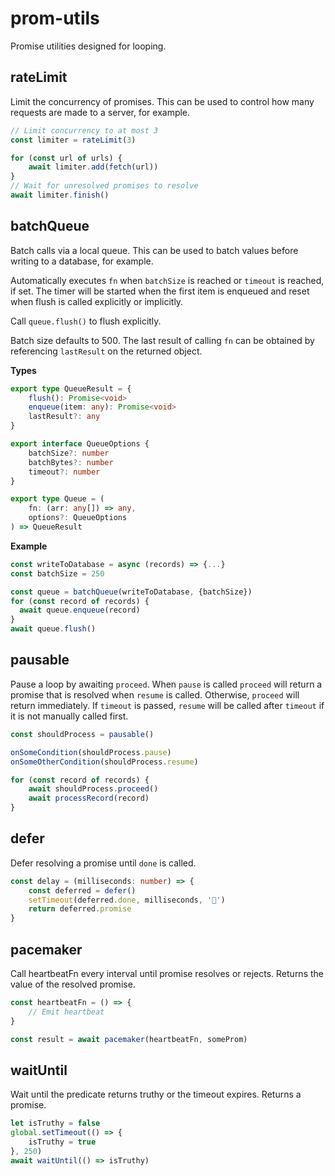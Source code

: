 # prom-utils

Promise utilities designed for looping.

## rateLimit

Limit the concurrency of promises. This can be used to control
how many requests are made to a server, for example.

```typescript
// Limit concurrency to at most 3
const limiter = rateLimit(3)

for (const url of urls) {
    await limiter.add(fetch(url))
}
// Wait for unresolved promises to resolve
await limiter.finish()
```

## batchQueue

Batch calls via a local queue. This can be used to batch values before
writing to a database, for example.

Automatically executes `fn` when `batchSize` is reached or `timeout` is
reached, if set. The timer will be started when the first item is
enqueued and reset when flush is called explicitly or implicitly.

Call `queue.flush()` to flush explicitly.

Batch size defaults to 500. The last result of calling `fn` can be
obtained by referencing `lastResult` on the returned object.

**Types**

```typescript
export type QueueResult = {
    flush(): Promise<void>
    enqueue(item: any): Promise<void>
    lastResult?: any
}

export interface QueueOptions {
    batchSize?: number
    batchBytes?: number
    timeout?: number
}

export type Queue = (
    fn: (arr: any[]) => any,
    options?: QueueOptions
) => QueueResult
```

**Example**

```typescript
const writeToDatabase = async (records) => {...}
const batchSize = 250

const queue = batchQueue(writeToDatabase, {batchSize})
for (const record of records) {
  await queue.enqueue(record)
}
await queue.flush()
```

## pausable

Pause a loop by awaiting `proceed`. When `pause` is called `proceed` will
return a promise that is resolved when `resume` is called. Otherwise,
`proceed` will return immediately. If `timeout` is passed, `resume` will
be called after `timeout` if it is not manually called first.

```typescript
const shouldProcess = pausable()

onSomeCondition(shouldProcess.pause)
onSomeOtherCondition(shouldProcess.resume)

for (const record of records) {
    await shouldProcess.proceed()
    await processRecord(record)
}
```

## defer

Defer resolving a promise until `done` is called.

```typescript
const delay = (milliseconds: number) => {
    const deferred = defer()
    setTimeout(deferred.done, milliseconds, '🦄')
    return deferred.promise
}
```

## pacemaker

Call heartbeatFn every interval until promise resolves or rejects.
Returns the value of the resolved promise.

```typescript
const heartbeatFn = () => {
    // Emit heartbeat
}

const result = await pacemaker(heartbeatFn, someProm)
```

## waitUntil

Wait until the predicate returns truthy or the timeout expires.
Returns a promise.

```typescript
let isTruthy = false
global.setTimeout(() => {
    isTruthy = true
}, 250)
await waitUntil(() => isTruthy)
```
